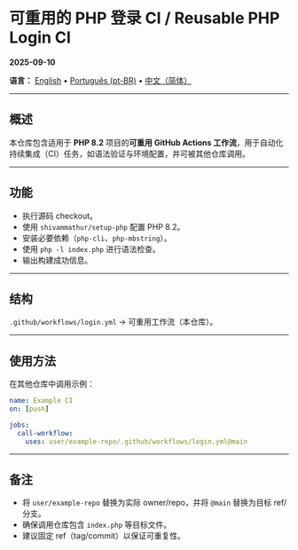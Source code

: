 # 可重用的 PHP 登录 CI / Reusable PHP Login CI
**2025-09-10**

**语言：** [English](README.md) • [Português (pt-BR)](README.pt-BR.md) • [中文（简体）](README.zh-CN.md)

---

## 概述

本仓库包含适用于 **PHP 8.2** 项目的**可重用 GitHub Actions 工作流**，用于自动化持续集成（CI）任务，如语法验证与环境配置，并可被其他仓库调用。

---

## 功能

- 执行源码 checkout。  
- 使用 `shivammathur/setup-php` 配置 PHP 8.2。  
- 安装必要依赖（`php-cli`、`php-mbstring`）。  
- 使用 `php -l index.php` 进行语法检查。  
- 输出构建成功信息。

---

## 结构

`.github/workflows/login.yml` → 可重用工作流（本仓库）。

---

## 使用方法

在其他仓库中调用示例：

```yaml
name: Example CI
on: [push]

jobs:
  call-workflow:
    uses: user/example-repo/.github/workflows/login.yml@main
```

---

## 备注

- 将 `user/example-repo` 替换为实际 owner/repo，并将 `@main` 替换为目标 ref/分支。  
- 确保调用仓库包含 `index.php` 等目标文件。  
- 建议固定 ref（tag/commit）以保证可重复性。
